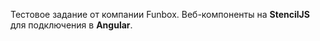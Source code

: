 Тестовое задание от компании Funbox. Веб-компоненты на **StencilJS** для подключения в **Angular**.
